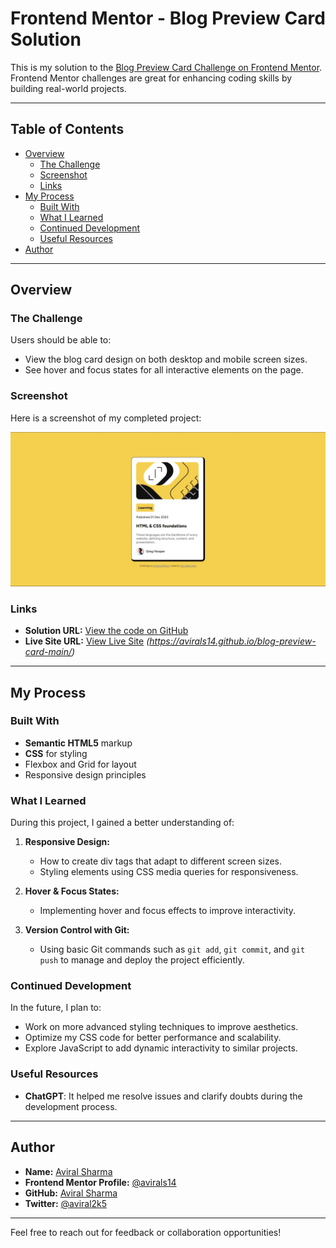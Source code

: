 # Frontend Mentor - Blog Preview Card Solution

This is my solution to the [Blog Preview Card Challenge on Frontend Mentor](https://www.frontendmentor.io/challenges/blog-preview-card-ckPaj01IcS). Frontend Mentor challenges are great for enhancing coding skills by building real-world projects.

---

## Table of Contents

- [Overview](#overview)
  - [The Challenge](#the-challenge)
  - [Screenshot](#screenshot)
  - [Links](#links)
- [My Process](#my-process)
  - [Built With](#built-with)
  - [What I Learned](#what-i-learned)
  - [Continued Development](#continued-development)
  - [Useful Resources](#useful-resources)
- [Author](#author)

---

## Overview

### The Challenge

Users should be able to:

- View the blog card design on both desktop and mobile screen sizes.
- See hover and focus states for all interactive elements on the page.

### Screenshot

Here is a screenshot of my completed project:

![Blog Preview Card Screenshot](./screenshot.jpg)

### Links

- **Solution URL:** [View the code on GitHub](https://github.com/avirals14/blog-preview-card-main)
- **Live Site URL:** [View Live Site](#) *(https://avirals14.github.io/blog-preview-card-main/)*

---

## My Process

### Built With

- **Semantic HTML5** markup
- **CSS** for styling
- Flexbox and Grid for layout
- Responsive design principles

### What I Learned

During this project, I gained a better understanding of:

1. **Responsive Design:**  
   - How to create div tags that adapt to different screen sizes.
   - Styling elements using CSS media queries for responsiveness.

2. **Hover & Focus States:**  
   - Implementing hover and focus effects to improve interactivity.

3. **Version Control with Git:**  
   - Using basic Git commands such as `git add`, `git commit`, and `git push` to manage and deploy the project efficiently.

### Continued Development

In the future, I plan to:

- Work on more advanced styling techniques to improve aesthetics.
- Optimize my CSS code for better performance and scalability.
- Explore JavaScript to add dynamic interactivity to similar projects.

### Useful Resources

- **ChatGPT**: It helped me resolve issues and clarify doubts during the development process.

---

## Author

- **Name:** [Aviral Sharma](#)
- **Frontend Mentor Profile:** [@avirals14](https://www.frontendmentor.io/profile/avirals14)
- **GitHub:** [Aviral Sharma](https://github.com/avirals14)
- **Twitter:** [@aviral2k5](https://www.twitter.com/aviral2k5)

---

Feel free to reach out for feedback or collaboration opportunities!